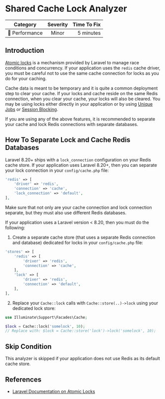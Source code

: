 # Shared Cache Lock Analyzer

| Category       | Severity   | Time To Fix  |
| -------------  |:----------:| ------------:|
| :rocket: Performance | Minor | 5 minutes  |

## Introduction

[Atomic locks](https://laravel.com/docs/cache#atomic-locks) is a mechanism provided by Laravel to manage race conditions and concurrency. If your application uses the `redis` cache driver, you must be careful not to use the same cache connection for locks as you do for your caching.

Cache data is meant to be temporary and it is quite a common deployment step to clear your cache. If your locks and cache reside on the same Redis connection, when you clear your cache, your locks will also be cleared. You may be using locks either directly in your application or by using [Unique Jobs](https://laravel.com/docs/queues#unique-jobs) or [Session Blocking](https://laravel.com/docs/session#session-blocking).

If you are using any of the above features, it is recommended to separate your cache and lock Redis connections with separate databases.

## How To Separate Lock and Cache Redis Databases

Laravel 8.20+ ships with a `lock_connection` configuration on your Redis cache store. If your application uses Laravel 8.20+, then you can separate your lock connection in your `config/cache.php` file:

```php
'redis' => [
    'driver' => 'redis',
    'connection' => 'cache',
    'lock_connection' => 'default',
],
```

Make sure that not only are your cache connection and lock connection separate, but they must also use different Redis databases.

If your application uses a Laravel version < 8.20, then you must do the following:

1. Create a separate cache store (that uses a separate Redis connection and database) dedicated for locks in your `config/cache.php` file:

```php
'stores' => [
    'redis' => [
        'driver' => 'redis',
        'connection' => 'cache',
    ],
    'lock' => [
        'driver' => 'redis',
        'connection' => 'default',
    ],
],
```

2. Replace your `Cache::lock` calls with `Cache::store(..)->lock` using your dedicated lock store:

```php
use Illuminate\Support\Facades\Cache;

$lock = Cache::lock('somelock', 10);
// Replace with: $lock = Cache::store('lock')->lock('somelock', 10);
```

## Skip Condition

This analyzer is skipped if your application does not use Redis as its default cache store.

## References

- [Laravel Documentation on Atomic Locks](https://laravel.com/docs/cache#atomic-locks)